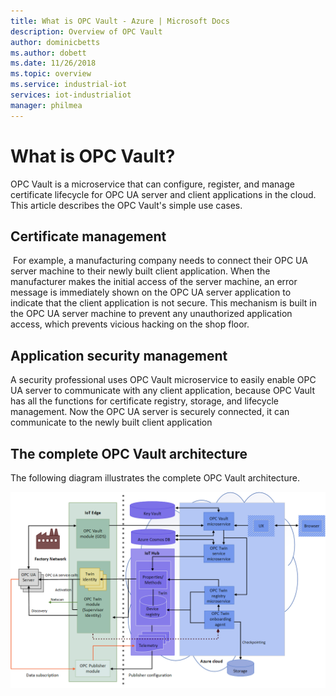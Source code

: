 ```yaml
---
title: What is OPC Vault - Azure | Microsoft Docs
description: Overview of OPC Vault
author: dominicbetts
ms.author: dobett
ms.date: 11/26/2018
ms.topic: overview
ms.service: industrial-iot
services: iot-industrialiot
manager: philmea
---
```


# What is OPC Vault?

OPC Vault is a microservice that can configure, register, and manage certificate lifecycle for OPC UA server and client applications in the cloud. This article describes the OPC Vault's simple use cases.

## Certificate management
​
For example, ​a manufacturing company needs to connect their OPC UA server machine to their newly built client application. When the manufacturer makes the initial access of the server machine, an error message is immediately shown on the OPC UA server application to indicate that the client application is not secure. This mechanism is built in the OPC UA server machine to prevent any unauthorized application access, which prevents vicious hacking on the shop floor.​

## Application security management
A security professional uses OPC Vault microservice to easily enable OPC UA server to communicate with any client application, because OPC Vault has all the functions for certificate registry, storage, and lifecycle management. ​Now the OPC UA server is securely connected, it can communicate to the newly built client application

## The complete OPC Vault architecture
The following diagram illustrates the complete OPC Vault architecture.

![OPC Vault architecture](media/overview-opc-vault-architecture/opc-vault.png)